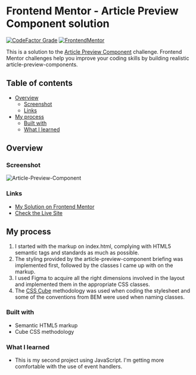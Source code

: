 # Frontend Mentor - Article Preview Component solution

[![CodeFactor Grade](https://img.shields.io/codefactor/grade/github/EONRaider/article-preview-component?label=CodeFactor&logo=codefactor&style=flat-square)](https://www.codefactor.io/repository/github/eonraider/article-preview-component)
[![FrontendMentor](https://img.shields.io/badge/FrontendMentor-EONRaider-blue?style=flat-square)](https://www.frontendmentor.io/profile/EONRaider)

This is a solution to
the [Article Preview Component](https://www.frontendmentor.io/challenges/article-preview-component-dYBN_pYFT) challenge.
Frontend Mentor challenges help you improve your coding skills by
building realistic article-preview-components.

## Table of contents

- [Overview](#overview)
    - [Screenshot](#screenshot)
    - [Links](#links)
- [My process](#my-process)
    - [Built with](#built-with)
    - [What I learned](#what-i-learned)

## Overview

### Screenshot

![Article-Preview-Component](https://github.com/EONRaider/Article-Preview-Component/assets/15611424/814b7130-961e-4ef6-9434-b3796042d5f0)

### Links

- [My Solution on Frontend Mentor](https://www.frontendmentor.io/solutions/responsive-html5css3js-article-preview-component-2yT95wOcch)
- [Check the Live Site](https://eonraider-article-preview-component.netlify.app/)

## My process

1. I started with the markup on index.html, complying with HTML5 semantic tags and standards as much as possible.
2. The styling provided by the article-preview-component briefing was implemented first, followed by the classes I came
   up with on the
   markup.
3. I used Figma to acquire all the right dimensions involved in the layout and implemented them in the appropriate CSS
   classes.
4. The [CSS Cube](https://cube.fyi/) methodology was used when coding the stylesheet and some of the conventions from
   BEM were used when naming classes.

### Built with

- Semantic HTML5 markup
- Cube CSS methodology

### What I learned

- This is my second project using JavaScript. I'm getting more comfortable with the use of event handlers.